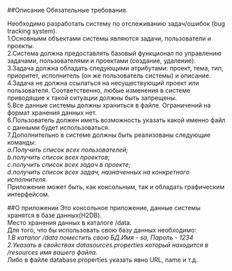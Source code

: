 ##Описание
Обязательные требования.

Необходимо разработать систему по отслеживанию задач/ошибок (bug tracking system).  
1.Основными объектами системы являются задачи, пользователи и проекты.  
2.Система должна предоставлять базовый функционал по управлению задачами, пользователями и проектами (создание, удаление).  
3.Задача должна обладать следующими атрибутами: проект, тема, тип, приоритет, исполнитель (он же пользователь системы) и описание.  
4.Задача не должна ссылаться на несуществующий проект или пользователя. Соответственно, любые изменения в системе приводящие к такой ситуации должны быть запрещены.  
5.Все данные системы должны храниться в файле. Ограничений на формат хранения данных нет.  
6.Пользователь должен иметь возможность указать какой именно файл с данными будет использоваться.  
7.Дополнительно в системе должны быть реализованы следующие команды:  
 _a.Получить список всех пользователей;_   
 _b.получить список всех проектов;_   
 _c.получить список всех задач в проекте;_    
 _d.получить список всех задач, назначенных на конкретного исполнителя._    
Приложение может быть, как консольным, так и обладать графическим интерфейсом.  

##О приложении
Это консольное приложение, данные системы хранятся в базе данных(H2DB).  
Место хранения данных в каталоге /data.  
Для того, что бы использовать свою базу данных необходимо:   
_1.В каталог /data поместить свою БД.Имя - sa, Пароль - 1234_   
_2.Указать в свойствах datasources.properties который находится в /resources имя вашего файла._   
Либо в файле database.properties указать явно URL, name и т.д.  
